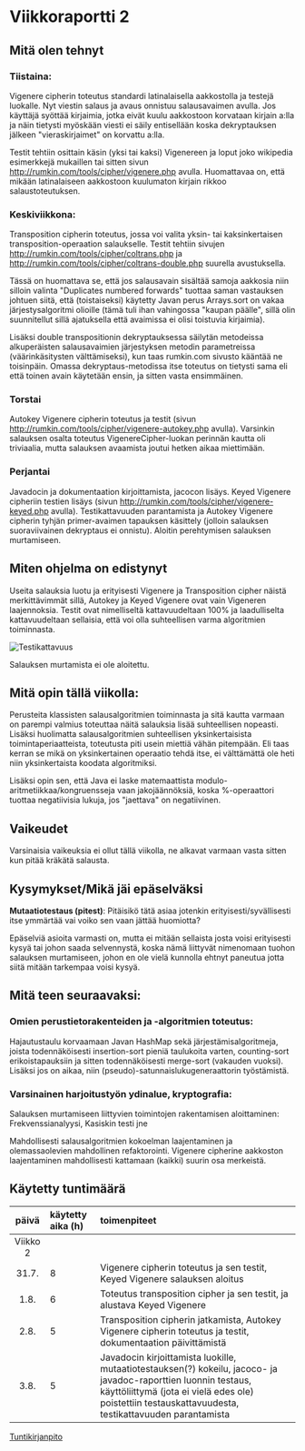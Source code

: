 # Viikkoraportti 2

## Mitä olen tehnyt

### Tiistaina: 

Vigenere cipherin toteutus standardi latinalaisella aakkostolla ja testejä luokalle. Nyt viestin salaus ja avaus onnistuu salausavaimen avulla. Jos käyttäjä syöttää kirjaimia, jotka eivät kuulu aakkostoon korvataan kirjain a:lla ja näin tietysti myöskään viesti ei säily entisellään koska dekryptauksen jälkeen "vieraskirjaimet" on korvattu a:lla.

Testit tehtiin osittain käsin (yksi tai kaksi) Vigenereen ja loput joko wikipedia esimerkkejä mukaillen tai sitten sivun http://rumkin.com/tools/cipher/vigenere.php avulla. Huomattavaa on, että mikään latinalaiseen aakkostoon kuulumaton kirjain rikkoo salaustoteutuksen.

### Keskiviikkona:

Transposition cipherin toteutus, jossa voi valita yksin- tai kaksinkertaisen transposition-operaation salaukselle. Testit tehtiin sivujen http://rumkin.com/tools/cipher/coltrans.php ja http://rumkin.com/tools/cipher/coltrans-double.php suurella avustuksella. 

Tässä on huomattava se, että jos salausavain sisältää samoja aakkosia niin silloin valinta "Duplicates numbered forwards" tuottaa saman vastauksen johtuen siitä, että (toistaiseksi) käytetty Javan perus Arrays.sort on vakaa järjestysalgoritmi olioille (tämä tuli ihan vahingossa "kaupan päälle", sillä olin suunnitellut sillä ajatuksella että avaimissa ei olisi toistuvia kirjaimia). 

Lisäksi double transpositionin dekryptauksessa säilytän metodeissa alkuperäisten salausavaimien järjestyksen metodin parametreissa (väärinkäsitysten välttämiseksi), kun taas rumkin.com sivusto kääntää ne toisinpäin. Omassa dekryptaus-metodissa itse toteutus on tietysti sama eli että toinen avain käytetään ensin, ja sitten vasta ensimmäinen.

### Torstai

Autokey Vigenere cipherin toteutus ja testit (sivun http://rumkin.com/tools/cipher/vigenere-autokey.php avulla). Varsinkin salauksen osalta toteutus VigenereCipher-luokan perinnän kautta oli triviaalia, mutta salauksen avaamista joutui hetken aikaa miettimään.

### Perjantai

Javadocin ja dokumentaation kirjoittamista, jacocon lisäys. Keyed Vigenere cipheriin testien lisäys (sivun http://rumkin.com/tools/cipher/vigenere-keyed.php avulla). Testikattavuuden parantamista ja Autokey Vigenere cipherin tyhjän primer-avaimen tapauksen käsittely (jolloin salauksen suoraviivainen dekryptaus ei onnistu). Aloitin perehtymisen salauksen murtamiseen.

## Miten ohjelma on edistynyt

Useita salauksia luotu ja erityisesti Vigenere ja Transposition cipher näistä merkittävimmät sillä, Autokey ja Keyed Vigenere ovat vain Vigeneren laajennoksia. Testit ovat nimelliseltä kattavuudeltaan 100% ja laadulliselta kattavuudeltaan sellaisia, että voi olla suhteellisen varma algoritmien toiminnasta.

![Testikattavuus](https://github.com/Jsos17/Classic-crypto/blob/master/documentation/testikattavuus_vko_2.png)

Salauksen murtamista ei ole aloitettu.

## Mitä opin tällä viikolla:

Perusteita klassisten salausalgoritmien toiminnasta ja sitä kautta varmaan on parempi valmius toteuttaa näitä salauksia lisää suhteellisen nopeasti. Lisäksi huolimatta salausalgoritmien suhteellisen yksinkertaisista toimintaperiaatteista, toteutusta piti usein miettiä vähän pitempään. Eli taas kerran se mikä on yksinkertainen operaatio tehdä itse, ei välttämättä ole heti niin yksinkertaista koodata algoritmiksi.

Lisäksi opin sen, että Java ei laske matemaattista modulo-aritmetiikkaa/kongruensseja vaan jakojäännöksiä, koska %-operaattori tuottaa negatiivisia lukuja, jos "jaettava" on negatiivinen.

## Vaikeudet

Varsinaisia vaikeuksia ei ollut tällä viikolla, ne alkavat varmaan vasta sitten kun pitää kräkätä salausta.

## Kysymykset/Mikä jäi epäselväksi

**Mutaatiotestaus (pitest)**: Pitäisikö tätä asiaa jotenkin erityisesti/syvällisesti itse ymmärtää vai voiko sen vaan jättää huomiotta?

Epäselviä asioita varmasti on, mutta ei mitään sellaista josta voisi erityisesti kysyä tai johon saada selvennystä, koska nämä liittyvät nimenomaan tuohon salauksen murtamiseen, johon en ole vielä kunnolla ehtnyt paneutua jotta siitä mitään tarkempaa voisi kysyä.

## Mitä teen seuraavaksi:

### Omien perustietorakenteiden ja -algoritmien toteutus:

Hajautustaulu korvaamaan Javan HashMap sekä järjestämisalgoritmeja, joista todennäköisesti insertion-sort pieniä taulukoita varten, counting-sort erikoistapauksiin ja sitten todennäköisesti merge-sort (vakauden vuoksi). Lisäksi jos on aikaa, niin (pseudo)-satunnaislukugeneraattorin työstämistä.

### Varsinainen harjoitustyön ydinalue, kryptografia:

Salauksen murtamiseen liittyvien toimintojen rakentamisen aloittaminen: Frekvenssianalyysi, Kasiskin testi jne

Mahdollisesti salausalgoritmien kokoelman laajentaminen ja olemassaolevien mahdollinen refaktorointi. Vigenere cipherine aakkoston laajentaminen mahdollisesti kattamaan (kaikki) suurin osa merkeistä.

## Käytetty tuntimäärä

| päivä   | käytetty aika (h) | toimenpiteet |
| :----:|:--------| :----------|
| Viikko 2 |
| 31.7. | 8 | Vigenere cipherin toteutus ja sen testit, Keyed Vigenere salauksen aloitus |
| 1.8. | 6 | Toteutus transposition cipher ja sen testit, ja alustava Keyed Vigenere |
| 2.8. | 5 | Transposition cipherin jatkamista, Autokey Vigenere cipherin toteutus ja testit, dokumentaation päivittämistä |
| 3.8. | 5 | Javadocin kirjoittamista luokille, mutaatiotestauksen(?) kokeilu, jacoco- ja javadoc-raporttien luonnin testaus, käyttöliittymä (jota ei vielä edes ole) poistettiin testauskattavuudesta, testikattavuuden parantamista |


[Tuntikirjanpito](https://github.com/Jsos17/Classic-crypto/blob/master/documentation/tuntikirjanpito.md)
